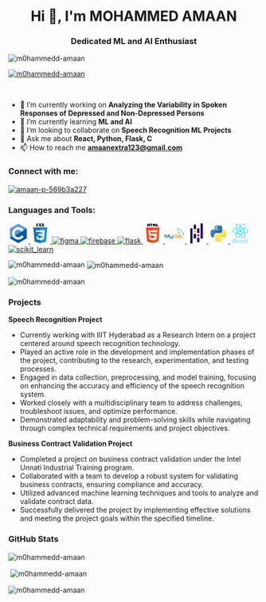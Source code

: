 

<h1 align="center">Hi 👋, I'm MOHAMMED AMAAN</h1>
<h3 align="center">Dedicated ML and AI Enthusiast</h3>

<p align="left"> <img src="https://komarev.com/ghpvc/?username=m0hammedd-amaan&label=Profile%20views&color=0e75b6&style=flat" alt="m0hammedd-amaan" /> </p>

<p align="left"> <a href="https://github.com/ryo-ma/github-profile-trophy"><img src="https://github-profile-trophy.vercel.app/?username=m0hammedd-amaan" alt="m0hammedd-amaan" /></a> </p>

<p align="left"> <a href="https://twitter.com/" target="blank"><img src="https://img.shields.io/twitter/follow/?logo=twitter&style=for-the-badge" alt="" /></a> </p>

- 🔭 I’m currently working on **Analyzing the Variability in Spoken Responses of Depressed and Non-Depressed Persons**
- 🌱 I’m currently learning **ML and AI**
- 👯 I’m looking to collaborate on **Speech Recognition ML Projects**
- 💬 Ask me about **React, Python, Flask, C**
- 📫 How to reach me **amaanextra123@gmail.com**

<h3 align="left">Connect with me:</h3>
<p align="left">
  <a href="https://linkedin.com/in/amaan-p-569b3a227/" target="blank">
    <img align="center" src="https://raw.githubusercontent.com/rahuldkjain/github-profile-readme-generator/master/src/images/icons/Social/linked-in-alt.svg" alt="amaan-p-569b3a227" height="30" width="40" />
  </a>
</p>

<h3 align="left">Languages and Tools:</h3>
<p align="left"> 
  <a href="https://www.cprogramming.com/" target="_blank" rel="noreferrer">
    <img src="https://raw.githubusercontent.com/devicons/devicon/master/icons/c/c-original.svg" alt="c" width="40" height="40"/> 
  </a> 
  <a href="https://www.w3schools.com/css/" target="_blank" rel="noreferrer">
    <img src="https://raw.githubusercontent.com/devicons/devicon/master/icons/css3/css3-original-wordmark.svg" alt="css3" width="40" height="40"/> 
  </a> 
  <a href="https://www.figma.com/" target="_blank" rel="noreferrer">
    <img src="https://www.vectorlogo.zone/logos/figma/figma-icon.svg" alt="figma" width="40" height="40"/> 
  </a> 
  <a href="https://firebase.google.com/" target="_blank" rel="noreferrer">
    <img src="https://www.vectorlogo.zone/logos/firebase/firebase-icon.svg" alt="firebase" width="40" height="40"/> 
  </a> 
  <a href="https://flask.palletsprojects.com/" target="_blank" rel="noreferrer">
    <img src="https://www.vectorlogo.zone/logos/pocoo_flask/pocoo_flask-icon.svg" alt="flask" width="40" height="40"/> 
  </a> 
  <a href="https://www.w3.org/html/" target="_blank" rel="noreferrer">
    <img src="https://raw.githubusercontent.com/devicons/devicon/master/icons/html5/html5-original-wordmark.svg" alt="html5" width="40" height="40"/> 
  </a> 
  <a href="https://www.mysql.com/" target="_blank" rel="noreferrer">
    <img src="https://raw.githubusercontent.com/devicons/devicon/master/icons/mysql/mysql-original-wordmark.svg" alt="mysql" width="40" height="40"/> 
  </a> 
  <a href="https://pandas.pydata.org/" target="_blank" rel="noreferrer">
    <img src="https://raw.githubusercontent.com/devicons/devicon/2ae2a900d2f041da66e950e4d48052658d850630/icons/pandas/pandas-original.svg" alt="pandas" width="40" height="40"/> 
  </a> 
  <a href="https://www.python.org" target="_blank" rel="noreferrer">
    <img src="https://raw.githubusercontent.com/devicons/devicon/master/icons/python/python-original.svg" alt="python" width="40" height="40"/> 
  </a> 
  <a href="https://reactjs.org/" target="_blank" rel="noreferrer">
    <img src="https://raw.githubusercontent.com/devicons/devicon/master/icons/react/react-original-wordmark.svg" alt="react" width="40" height="40"/> 
  </a> 
  <a href="https://scikit-learn.org/" target="_blank" rel="noreferrer">
    <img src="https://upload.wikimedia.org/wikipedia/commons/0/05/Scikit_learn_logo_small.svg" alt="scikit_learn" width="40" height="40"/> 
  </a> 
</p>

<p><img align="left" src="https://github-readme-stats.vercel.app/api/top-langs?username=m0hammedd-amaan&show_icons=true&locale=en&layout=compact" alt="m0hammedd-amaan" /></p>

<p>&nbsp;<img align="center" src="https://github-readme-stats.vercel.app/api?username=m0hammedd-amaan&show_icons=true&locale=en" alt="m0hammedd-amaan" /></p>

<p><img align="center" src="https://github-readme-streak-stats.herokuapp.com/?user=m0hammedd-amaan&" alt="m0hammedd-amaan" /></p>

<h3 align="left">Projects</h3>

**Speech Recognition Project**
- Currently working with IIIT Hyderabad as a Research Intern on a project centered around speech recognition technology.
- Played an active role in the development and implementation phases of the project, contributing to the research, experimentation, and testing processes.
- Engaged in data collection, preprocessing, and model training, focusing on enhancing the accuracy and efficiency of the speech recognition system.
- Worked closely with a multidisciplinary team to address challenges, troubleshoot issues, and optimize performance.
- Demonstrated adaptability and problem-solving skills while navigating through complex technical requirements and project objectives.

**Business Contract Validation Project**
- Completed a project on business contract validation under the Intel Unnati Industrial Training program.
- Collaborated with a team to develop a robust system for validating business contracts, ensuring compliance and accuracy.
- Utilized advanced machine learning techniques and tools to analyze and validate contract data.
- Successfully delivered the project by implementing effective solutions and meeting the project goals within the specified timeline.

<h3 align="left">GitHub Stats</h3>

<p align="left">
  <img align="center" src="https://github-readme-stats.vercel.app/api/top-langs?username=m0hammedd-amaan&show_icons=true&locale=en&layout=compact" alt="m0hammedd-amaan" />
</p>

<p>&nbsp;<img align="center" src="https://github-readme-stats.vercel.app/api?username=m0hammedd-amaan&show_icons=true&locale=en" alt="m0hammedd-amaan" /></p>

<p><img align="center" src="https://github-readme-streak-stats.herokuapp.com/?user=m0hammedd-amaan&" alt="m0hammedd-amaan" /></p>
